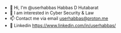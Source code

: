 - 👋 Hi, I'm @userhabbas Habbas D Hutabarat
- 👀 I am interested in Cyber Security & Law
- 📫 Contact me via email userhabbas@proton.me
- 🔗 Linkedin https://www.linkedin.com/in/userhabbas/

<!---
userhabbas/userhabbas is a special ✨ repository ✨ because `README.md` (this file) appears in your GitHub profile.
You can click the Preview link to see your changes.
--->
